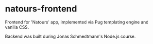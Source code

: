 # natours-frontend
Frontend for 'Natours' app, implemented via Pug templating engine and vanilla CSS.
 
Backend was built during Jonas Schmedtmann's Node.js course.